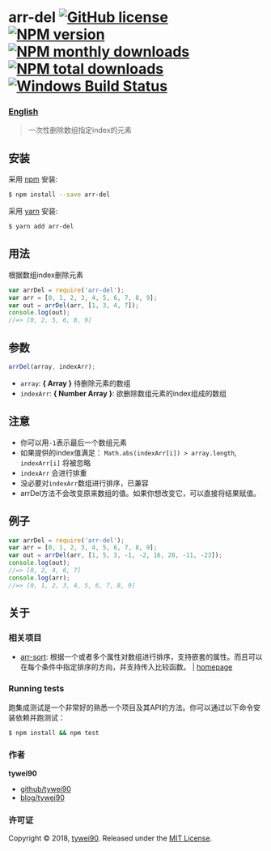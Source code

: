 # arr-del [![GitHub license](https://img.shields.io/badge/license-MIT-blue.svg)](https://github.com/tywei90/arr-del/blob/master/LICENSE) [![NPM version](https://img.shields.io/npm/v/arr-del.svg?style=flat)](https://www.npmjs.com/package/arr-del) [![NPM monthly downloads](https://img.shields.io/npm/dm/arr-del.svg?style=flat)](https://www.npmjs.com/package/arr-del) [![NPM total downloads](https://img.shields.io/npm/dt/arr-del.svg?style=flat)](https://www.npmjs.com/package/arr-del) [![Windows Build Status](https://travis-ci.org/tywei90/arr-del.svg?branch=master)](https://travis-ci.org/tywei90/arr-del)

### [English](./README.md)

> 一次性删除数组指定index的元素 

## 安装

采用 [npm](https://www.npmjs.com/) 安装:

```sh
$ npm install --save arr-del
```

采用 [yarn](https://yarnpkg.com) 安装:

```sh
$ yarn add arr-del
```

## 用法

根据数组index删除元素

```js
var arrDel = require('arr-del');
var arr = [0, 1, 2, 3, 4, 5, 6, 7, 8, 9];
var out = arrDel(arr, [1, 3, 4, 7]);
console.log(out);
//=> [0, 2, 5, 6, 8, 9]
```


## 参数

```js
arrDel(array, indexArr);
```

* `array`: **{ Array }** 待删除元素的数组
* `indexArr`: **{ Number Array }**: 欲删除数组元素的index组成的数组

## 注意

* 你可以用`-1`表示最后一个数组元素
* 如果提供的index值满足： `Math.abs(indexArr[i]) > array.length`, `indexArr[i]` 将被忽略
* `indexArr` 会进行排重
* 没必要对`indexArr`数组进行排序，已兼容
* arrDel方法不会改变原来数组的值。如果你想改变它，可以直接将结果赋值。

## 例子

```js
var arrDel = require('arr-del');
var arr = [0, 1, 2, 3, 4, 5, 6, 7, 8, 9];
var out = arrDel(arr, [1, 5, 3, -1, -2, 16, 20, -11, -23]);
console.log(out);
//=> [0, 2, 4, 6, 7]
console.log(arr);
//=> [0, 1, 2, 3, 4, 5, 6, 7, 8, 9]
```

## 关于

### 相关项目

* [arr-sort](https://www.npmjs.com/package/arr-sort): 根据一个或者多个属性对数组进行排序，支持嵌套的属性。而且可以在每个条件中指定排序的方向，并支持传入比较函数。 | [homepage](https://github.com/tywei90/arr-sort "根据一个或者多个属性对数组进行排序，支持嵌套的属性。而且可以在每个条件中指定排序的方向，并支持传入比较函数。")

### Running tests

跑集成测试是一个非常好的熟悉一个项目及其API的方法。你可以通过以下命令安装依赖并跑测试：

```sh
$ npm install && npm test
```

### 作者

**tywei90**

* [github/tywei90](https://github.com/tywei90)
* [blog/tywei90](https://www.wty90.com)

### 许可证

Copyright © 2018, [tywei90](https://github.com/tywei90).
Released under the [MIT License](LICENSE).
